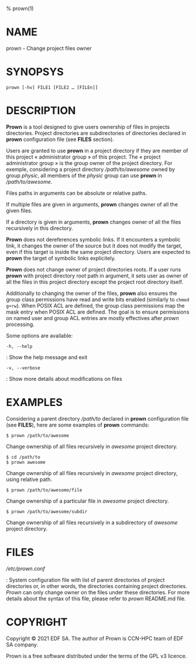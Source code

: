 % prown(1)

# NAME

prown - Change project files owner

# SYNOPSYS

`prown [-hv] FILE1 [FILE2 … [FILEn]]`

# DESCRIPTION

**Prown** is a tool designed to give users ownership of files in projects
directories. Project directories are subdirectories of directories declared in
**prown** configuration file (see **FILES** section).

Users are granted to use **prown** in a project directory if they are member of
this project « administrator group » of this project. The « project
administrator group » is the group owner of the project directory. For exemple,
considering a project directory */path/to/awesome* owned by group _physic_,
all members of the _physic_ group can use **prown** in */path/to/awesome*.

Files paths in arguments can be absolute or relative paths.

If multiple files are given in arguments, **prown** changes owner of all the
given files.

If a directory is given in arguments, **prown** changes owner of all the files
recursively in this directory.

**Prown** does not dereferences symbolic links. If it encounters a symbolic
link, it changes the owner of the source but it does not modify the target,
even if this target is inside the same project directory. Users are expected to
**prown** the target of symbolic links explicitely.

**Prown** does not change owner of project directories roots. If a user runs
**prown** with project directory root path in argument, it sets user as owner
of all the files in this project directory except the project root directory
itself.

Additionally to changing the owner of the files, **prown** also ensures the
group class permissions have read and write bits enabled (similarly to
`chmod g+rw`). When POSIX ACL are defined, the group class permissions map the
mask entry when POSIX ACL are defined. The goal is to ensure permissions on
named user and group ACL entries are mostly effectives after *prown*
processing.

Some options are available:

`-h, --help`

:   Show the help message and exit

`-v, --verbose`

:   Show more details about modifications on files

# EXAMPLES

Considering a parent directory */path/to* declared in **prown** configuration
file (see **FILES**), here are some examples of **prown** commands:

    $ prown /path/to/awesome

Change ownership of all files recursively in _awesome_ project directory.

    $ cd /path/to
    $ prown awesome

Change ownership of all files recursively in _awesome_ project directory, using
relative path.

    $ prown /path/to/awesome/file

Change ownership of a particular file in _awesome_ project directory.

    $ prown /path/to/awesome/subdir

Change ownership of all files recursively in a subdirectory of _awesome_
project directory.

# FILES

*/etc/prown.conf*

: System configuration file with list of parent directories of project
directories or, in other words, the directories containing project directories.
*Prown* can only change owner on the files under these directories. For more
details about the syntax of this file, please refer to *prown* README.md file.

# COPYRIGHT

Copyright © 2021 EDF SA. The author of Prown is CCN-HPC team of EDF SA company.

Prown is a free software distributed under the terms of the GPL v3 licence.
